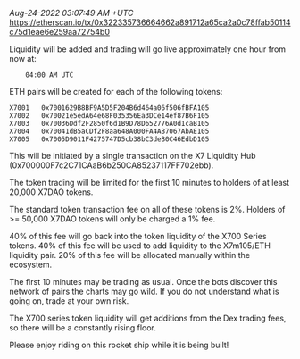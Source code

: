 _Aug-24-2022 03:07:49 AM +UTC_\
https://etherscan.io/tx/0x322335736664662a891712a65ca2a0c78ffab50114c75d1eae6e259aa72754b0

Liquidity will be added and trading will go live approximately one hour from now at:

        04:00 AM UTC

ETH pairs will be created for each of the following tokens:

    X7001   0x7001629B8BF9A5D5F204B6d464a06f506fBFA105
    X7002   0x70021e5edA64e68F035356Ea3DCe14ef87B6F105
    X7003   0x70036Ddf2F2850f6d1B9D78D652776A0d1caB105
    X7004   0x70041dB5aCDf2F8aa648A000FA4A87067AbAE105
    X7005   0x7005D9011F4275747D5cb38bC3deB0C46EdbD105

This will be initiated by a single transaction on the X7 Liquidity Hub (0x700000F7c2C71CAaB6b250CA85237117FF702ebb).

The token trading will be limited for the first 10 minutes to holders of at least 20,000 X7DAO tokens.

The standard token transaction fee on all of these tokens is 2%.
Holders of >= 50,000 X7DAO tokens will only be charged a 1% fee.

40% of this fee will go back into the token liquidity of the X700 Series tokens.
40% of this fee will be used to add liquidity to the X7m105/ETH liquidity pair.
20% of this fee will be allocated manually within the ecosystem.

The first 10 minutes may be trading as usual.
Once the bots discover this network of pairs the charts may go wild.
If you do not understand what is going on, trade at your own risk.

The X700 series token liquidity will get additions from the Dex trading fees, so there will be a constantly rising floor.

Please enjoy riding on this rocket ship while it is being built!

